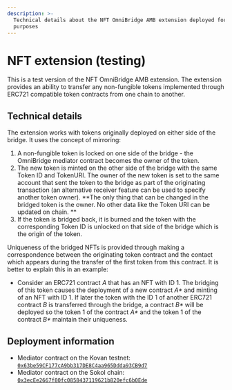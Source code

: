 ```yaml
---
description: >-
  Technical details about the NFT OmniBridge AMB extension deployed for testing
  purposes
---
```


# NFT extension (testing)

This is a test version of the NFT OmniBridge AMB extension. The extension provides an ability to transfer any non-fungible tokens implemented through ERC721 compatible token contracts from one chain to another.&#x20;

## Technical details

The extension works with tokens originally deployed on either side of the bridge. It uses the concept of mirroring:

1. A non-fungible token is locked on one side of the bridge - the OmniBridge mediator contract becomes the owner of the token.
2. The new token is minted on the other side of the bridge with the same Token ID and TokenURI. The owner of the new token is set to the same account that sent the token to the bridge as part of the originating transaction (an alternative receiver feature can be used to specify another token owner). **The only thing that can be changed in the bridged token is the owner. No other data like the Token URI can be updated on chain. **
3. If the token is bridged back, it is burned and the token with the corresponding Token ID is unlocked on that side of the bridge which is the origin of the token.

Uniqueness of the bridged NFTs is provided through making a correspondence between the originating token contract and the contact which appears during the transfer of the first token from this contract. It is better to explain this in an example:

* Consider an ERC721 contract _A_ that has an NFT with ID 1. The bridging of this token causes the deployment of a new contract _A\*_ and minting of an NFT with ID 1. If later the token with the ID 1 of another ERC721 contract _B_ is transferred through the bridge, a contract _B\*_ will be deployed so the token 1 of the contract _A\*_ and the token 1 of the contract _B\*_ maintain their uniqueness.&#x20;

## Deployment information

* Mediator contract on the Kovan testnet: [`0x63be59CF177cA9bb317DE8C4aa965Ddda93CB9d7`](https://kovan.etherscan.io/address/0x63be59cf177ca9bb317de8c4aa965ddda93cb9d7#code)
* Mediator contract on the Sokol chain: [`0x3ecEe2667f80fc0858437119621b820efc6b0Ede`](https://blockscout.com/poa/sokol/address/0x3ecEe2667f80fc0858437119621b820efc6b0Ede/contracts)

